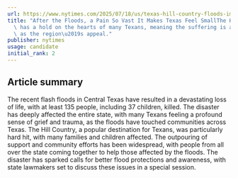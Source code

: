```yaml
---
url: https://www.nytimes.com/2025/07/18/us/texas-hill-country-floods-impact.html
title: "After the Floods, a Pain So Vast It Makes Texas Feel SmallThe Hill Country\
  \ has a hold on the hearts of many Texans, meaning the suffering is as far-reaching\
  \ as the region\u2019s appeal."
publisher: nytimes
usage: candidate
initial_rank: 2
---
```

## Article summary
The recent flash floods in Central Texas have resulted in a devastating loss of life, with at least 135 people, including 37 children, killed. The disaster has deeply affected the entire state, with many Texans feeling a profound sense of grief and trauma, as the floods have touched communities across Texas. The Hill Country, a popular destination for Texans, was particularly hard hit, with many families and children affected. The outpouring of support and community efforts has been widespread, with people from all over the state coming together to help those affected by the floods. The disaster has sparked calls for better flood protections and awareness, with state lawmakers set to discuss these issues in a special session.
